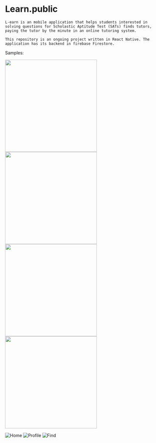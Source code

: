 # Learn.public

	L-earn is an mobile application that helps students interested in solving questions for Scholastic Aptitude Test (SATs) finds tutors, paying the tutor by the minute in an online tutoring system.

	This repository is an ongoing project written in React Native. The application has its backend in firebase Firestore.

Samples:

<div flex-direction="row">
<img src="https://user-images.githubusercontent.com/60149913/161406843-d139b147-317a-4716-a3ab-62d64b7122f1.jpeg" width="300" >
<img src="https://user-images.githubusercontent.com/60149913/161406843-d139b147-317a-4716-a3ab-62d64b7122f1.jpeg" width="300" >
<img src="https://user-images.githubusercontent.com/60149913/161406843-d139b147-317a-4716-a3ab-62d64b7122f1.jpeg" width="300" >
<img src="https://user-images.githubusercontent.com/60149913/161406843-d139b147-317a-4716-a3ab-62d64b7122f1.jpeg" width="300" >
</div>
	
	
![Home](https://user-images.githubusercontent.com/60149913/161406839-bad654ad-a24b-4afd-b4aa-65a5f1716585.jpeg)
![Profile](https://user-images.githubusercontent.com/60149913/161406840-e13a5049-b7c4-4ef9-88b6-3e62ae528aa5.jpeg)
![Find](https://user-images.githubusercontent.com/60149913/161406842-eaa2e97f-b60f-4826-84c0-0ac4feb58283.jpeg)

